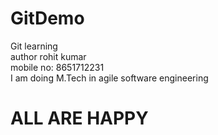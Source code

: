 # GitDemo
Git learning
<br>
author rohit kumar
<br> 
mobile no: 8651712231
<br>
I am doing M.Tech in agile software engineering
<br>
<h1>ALL ARE HAPPY</h2>